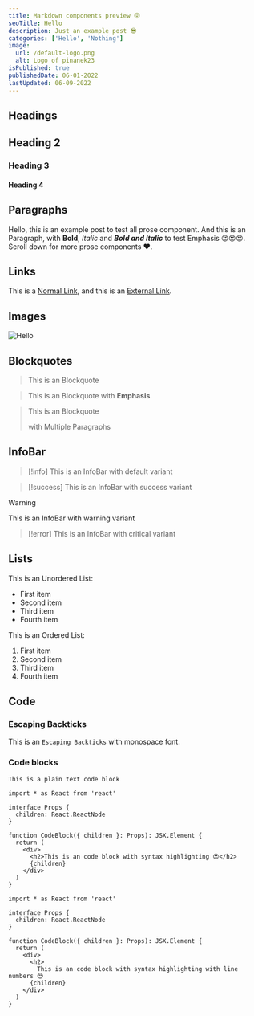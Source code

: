```yaml
---
title: Markdown components preview 😜
seoTitle: Hello
description: Just an example post 😎
categories: ['Hello', 'Nothing']
image:
  url: /default-logo.png
  alt: Logo of pinanek23
isPublished: true
publishedDate: 06-01-2022
lastUpdated: 06-09-2022
---
```


## Headings

## Heading 2

### Heading 3

#### Heading 4

## Paragraphs

Hello, this is an example post to test all prose component. And this is an Paragraph, with **Bold**, _Italic_ and **_Bold and Italic_** to test Emphasis 😍😍😍. Scroll down for more prose components ❤️.

## Links

This is a [Normal Link](/), and this is an [External Link](https://www.youtube.com/watch?v=dQw4w9WgXcQ).

## Images

![Hello](/default-logo.png)

## Blockquotes

> This is an Blockquote

> This is an Blockquote with **Emphasis**

> This is an Blockquote
>
> with Multiple Paragraphs

## InfoBar

> [!info]
> This is an InfoBar with default variant

> [!success]
> This is an InfoBar with success variant

> [!warning]
> This is an InfoBar with warning variant

> [!error]
> This is an InfoBar with critical variant

## Lists

This is an Unordered List:

- First item
- Second item
- Third item
- Fourth item

This is an Ordered List:

1. First item
2. Second item
3. Third item
4. Fourth item

## Code

### Escaping Backticks

This is an `Escaping Backticks` with monospace font.

### Code blocks

```
This is a plain text code block
```

```tsx fileName=code-block.tsx
import * as React from 'react'

interface Props {
  children: React.ReactNode
}

function CodeBlock({ children }: Props): JSX.Element {
  return (
    <div>
      <h2>This is an code block with syntax highlighting 😍</h2>
      {children}
    </div>
  )
}
```

```tsx fileName=code-block.tsx showLineNumbers
import * as React from 'react'

interface Props {
  children: React.ReactNode
}

function CodeBlock({ children }: Props): JSX.Element {
  return (
    <div>
      <h2>
        This is an code block with syntax highlighting with line numbers 😍
      {children}
    </div>
  )
}
```
